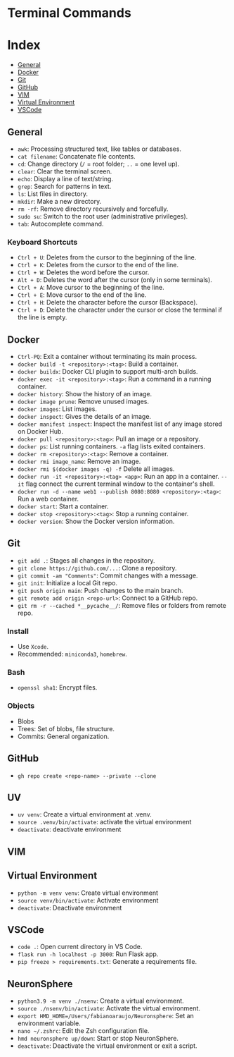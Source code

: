 # Terminal Commands

# Index

- [General](#general)
- [Docker](#docker)
- [Git](#git)
- [GitHub](#github)
- [VIM](#vim)
- [Virtual Environment](#virtual-environment)
- [VSCode](#vscode)

## General
- `awk`: Processing structured text, like tables or databases.
- `cat filename`: Concatenate file contents.
- `cd`: Change directory (`/` = root folder; `..` = one level up).
- `clear`: Clear the terminal screen.
- `echo`: Display a line of text/string.
- `grep`: Search for patterns in text.
- `ls`: List files in directory.
- `mkdir`: Make a new directory.
- `rm -rf`: Remove directory recursively and forcefully.
- `sudo su`: Switch to the root user (administrative privileges).
- `tab`: Autocomplete command.

### Keyboard Shortcuts
- `Ctrl + U`: Deletes from the cursor to the beginning of the line.
- `Ctrl + K`: Deletes from the cursor to the end of the line.
- `Ctrl + W`: Deletes the word before the cursor.
- `Alt + D`: Deletes the word after the cursor (only in some terminals).
- `Ctrl + A`: Move cursor to the beginning of the line.
- `Ctrl + E`: Move cursor to the end of the line.
- `Ctrl + H`: Delete the character before the cursor (Backspace).
- `Ctrl + D`: Delete the character under the cursor or close the terminal if the line is empty.

## Docker
- `Ctrl-PQ`: Exit a container without terminating its main process.
- `docker build -t <repository>:<tag>`: Build a container.
- `docker buildx`: Docker CLI plugin to support multi-arch builds.
- `docker exec -it <repository>:<tag>`: Run a command in a running container.
- `docker history`: Show the history of an image.
- `docker image prune`: Remove unused images.
- `docker images`: List images.
- `docker inspect`: Gives the details of an image.
- `docker manifest inspect`: Inspect the manifest list of any image stored on Docker Hub.
- `docker pull <repository>:<tag>`: Pull an image or a repository.
- `docker ps`: List running containers. `-a` flag lists exited containers.
- `docker rm <repository>:<tag>`: Remove a container.
- `docker rmi image_name`: Remove an image.
- `docker rmi $(docker images -q) -f` Delete all images.
- `docker run -it <repository>:<tag> <app>`: Run an app in a container. `--it` flag connect the current terminal window to the container's shell.
- `docker run -d --name web1 --publish 8080:8080 <repository>:<tag>`: Run a web container.
- `docker start`: Start a container.
- `docker stop <repository>:<tag>`: Stop a running container.
- `docker version`: Show the Docker version information.

## Git
- `git add .`: Stages all changes in the repository.
- `git clone https://github.com/...`: Clone a repository.
- `git commit -am "Comments"`: Commit changes with a message.
- `git init`: Initialize a local Git repo.
- `git push origin main`: Push changes to the main branch.
- `git remote add origin <repo-url>`: Connect to a GitHub repo.
- `git rm -r --cached *__pycache__/`: Remove files or folders from remote repo.


### Install
- Use `Xcode`.
- Recommended: `miniconda3`, `homebrew`.

### Bash
- `openssl sha1`: Encrypt files.

### Objects
- Blobs
- Trees: Set of blobs, file structure.
- Commits: General organization.

## GitHub
- `gh repo create <repo-name> --private --clone`

## UV
- `uv venv`: Create a virtual environment at .venv.
- `source .venv/bin/activate`: activate the virtual environment
- `deactivate`: deactivate environment

## VIM

## Virtual Environment
- `python -m venv venv`: Create virtual environment
- `source venv/bin/activate`: Activate environment
- `deactivate`: Deactivate environment

## VSCode
- `code .`: Open current directory in VS Code.
- `flask run -h localhost -p 3000`: Run Flask app.
- `pip freeze > requirements.txt`: Generate a requirements file.

## NeuronSphere
- `python3.9 -m venv ./nsenv`: Create a virtual environment.
- `source ./nsenv/bin/activate`: Activate the virtual environment.
- `export HMD_HOME=/Users/fabianoaraujo/Neuronsphere`: Set an environment variable.
- `nano ~/.zshrc`: Edit the Zsh configuration file.
- `hmd neuronsphere up/down`: Start or stop NeuronSphere.
- `deactivate`: Deactivate the virtual environment or exit a script.